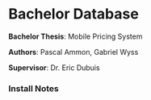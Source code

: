 # Bachelor Database

**Bachelor Thesis**: Mobile Pricing System

**Authors**: Pascal Ammon, Gabriel Wyss

**Supervisor**: Dr. Eric Dubuis

### Install Notes